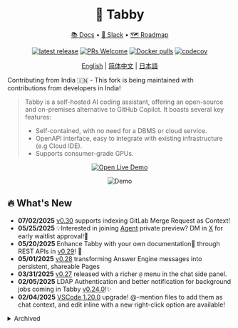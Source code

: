 <div align="center">

# 🐾 Tabby

[📚 Docs](https://tabby.tabbyml.com/docs/welcome/) • [💬 Slack](https://links.tabbyml.com/join-slack) • [🗺️ Roadmap](https://tabby.tabbyml.com/docs/roadmap/)

[![latest release](https://shields.io/github/v/release/TabbyML/tabby)](https://github.com/TabbyML/tabby/releases/latest) [![PRs Welcome](https://img.shields.io/badge/PRs-welcome-brightgreen.svg?style=flat-square)](https://makeapullrequest.com) [![Docker pulls](https://img.shields.io/docker/pulls/tabbyml/tabby)](https://hub.docker.com/r/tabbyml/tabby) [![codecov](https://codecov.io/gh/TabbyML/tabby/graph/badge.svg?token=WYVVH8MKK3)](https://codecov.io/gh/TabbyML/tabby)

[English](/README.md) | [简体中文](/README-zh.md) | [日本語](/README-ja.md)

</div>

Contributing from India 🇮🇳 - This fork is being maintained with contributions from developers in India!

> Tabby is a self-hosted AI coding assistant, offering an open-source and on-premises alternative to GitHub Copilot. It boasts several key features:
> * Self-contained, with no need for a DBMS or cloud service.
> * OpenAPI interface, easy to integrate with existing infrastructure (e.g Cloud IDE).
> * Supports consumer-grade GPUs.

<p align="center">
  <a target="_blank" href="https://tabby.tabbyml.com"><img alt="Open Live Demo" src="https://img.shields.io/badge/OPEN_LIVE_DEMO-blue?logo=xcode&style=for-the-badge&logoColor=green"></a>
</p>

<p align="center">
  <img alt="Demo" src="https://user-images.githubusercontent.com/388154/230440226-9bc01d05-9f57-478b-b04d-81184eba14ca.gif">
</p>

## 🔥 What's New

* **07/02/2025** [v0.30](https://github.com/TabbyML/tabby/releases/tag/v0.30.0) supports indexing GitLab Merge Request as Context! 
* **05/25/2025** 💡Interested in joining [Agent](https://links.tabbyml.com/pochi-github-readme) private preview? DM in [X](https://x.com/getpochi) for early waitlist approval!🎫
* **05/20/2025** Enhance Tabby with your own documentation📃 through REST APIs in [v0.29](https://github.com/TabbyML/tabby/releases/tag/v0.29.0)! 🎉 
* **05/01/2025** [v0.28](https://github.com/TabbyML/tabby/releases/tag/v0.28.0) transforming Answer Engine messages into persistent, shareable Pages
* **03/31/2025** [v0.27](https://github.com/TabbyML/tabby/releases/tag/v0.27.0) released with a richer `@` menu in the chat side panel.
* **02/05/2025** LDAP Authentication and better notification for background jobs coming in Tabby [v0.24.0](https://github.com/TabbyML/tabby/releases/tag/v0.24.0)!✨
* **02/04/2025** [VSCode 1.20.0](https://marketplace.visualstudio.com/items/TabbyML.vscode-tabby/changelog) upgrade! @-mention files to add them as chat context, and edit inline with a new right-click option are available!

<details>
  <summary>Archived</summary>

* **01/10/2025** Tabby [v0.23.0](https://github.com/TabbyML/tabby/releases/tag/v0.23.0) featuring enhanced code browser experience and chat side panel improvements!
* **12/24/2024** Introduce **Notification Box** in Tabby [v0.22.0](https://github.com/TabbyML/tabby/releases/tag/v0.22.0)!

</details>
